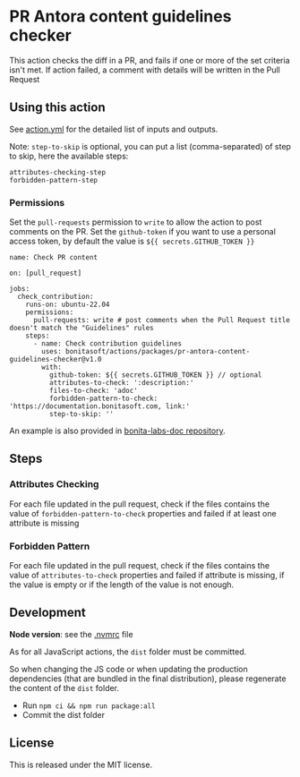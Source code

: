 # PR Antora content guidelines checker

This action checks the diff in a PR, and fails if one or more of the set criteria isn't met.
If action failed, a comment with details will be written in the Pull Request

## Using this action

See [action.yml](./action.yml) for the detailed list of inputs and outputs.

Note: `step-to-skip` is optional, you can put a list (comma-separated)  of step to skip, here the available steps:
```
attributes-checking-step
forbidden-pattern-step
```

### Permissions

Set the `pull-requests` permission to `write` to allow the action to post comments on the PR.
Set the `github-token` if you want to use a personal access token, by default the value is `${{ secrets.GITHUB_TOKEN }}`

```
name: Check PR content

on: [pull_request]

jobs:
  check_contribution:
    runs-on: ubuntu-22.04
    permissions:
      pull-requests: write # post comments when the Pull Request title doesn't match the "Guidelines" rules
    steps:
      - name: Check contribution guidelines
        uses: bonitasoft/actions/packages/pr-antora-content-guidelines-checker@v1.0
        with:
          github-token: ${{ secrets.GITHUB_TOKEN }} // optional
          attributes-to-check: ':description:'
          files-to-check: 'adoc'
          forbidden-pattern-to-check: 'https://documentation.bonitasoft.com, link:'
          step-to-skip: ''
```

An example is also provided in [bonita-labs-doc repository](https://github.com/bonitasoft/bonita-labs-doc/blob/master/.github/workflows/check-contribution.yml).

## Steps

### Attributes Checking

For each file updated in the pull request, check if the files contains the value of `forbidden-pattern-to-check` properties and failed if at least one attribute is missing

### Forbidden Pattern

For each file updated in the pull request, check if the files contains the value of `attributes-to-check` properties and failed if attribute is missing, if the value is empty or if the length of the value is not enough.

## Development

**Node version**: see the [.nvmrc](.nvmrc) file 

As for all JavaScript actions, the `dist` folder must be committed.

So when changing the JS code or when updating the production dependencies (that are bundled in the final distribution),
please regenerate the content of the `dist` folder.
* Run `npm ci && npm run package:all`
* Commit the dist folder


## License

This is released under the MIT license.
